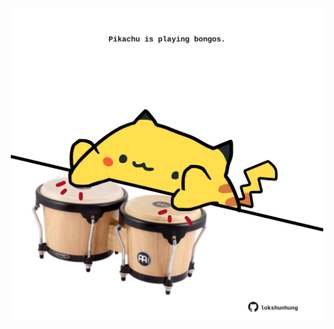 <!-- built at 15/05/2023, 01:27:39 UTC -->
<p align="center">
  <img width="500" height="500" src="./ReadmeImage.svg">
</p>
